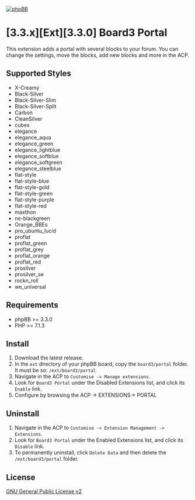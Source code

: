 [![phpBB](https://www.phpbb-es.com/foro/styles/flat-style/theme/images/logo_new_small.png)](https://www.phpbb-es.com)
# [3.3.x][Ext][3.3.0] Board3 Portal
This extension adds a portal with several blocks to your forum. You can change the settings, move the blocks, add new blocks and more in the ACP.

## Supported Styles
* X-Creamy
* Black-Silver
* Black-Silver-Slim
* Black-Silver-Split
* Carbon
* CleanSilver
* cubes
* elegance
* elegance_aqua
* elegance_green
* elegance_lightblue
* elegance_softblue
* elegance_softgreen
* elegance_steelblue
* flat-style
* flat-style-blue
* flat-style-gold
* flat-style-green
* flat-style-purple
* flat-style-red
* maxthon
* ne-blackgreen
* Orange_BBEs
* pro_ubuntu_lucid
* proflat
* proflat_green
* proflat_grey
* proflat_orange
* proflat_red
* prosilver
* prosilver_se
* rockn_roll
* we_universal

## Requirements
* phpBB >= 3.3.0
* PHP >= 7.1.3

## Install
1. Download the latest release.
2. In the `ext` directory of your phpBB board, copy the `board3/portal` folder. It must be so: `/ext/board3/portal`
4. Navigate in the ACP to `Customise -> Manage extensions`.
5. Look for `Board3 Portal` under the Disabled Extensions list, and click its `Enable` link.
6. Configure by browsing the ACP -> EXTENSIONS-> PORTAL

## Uninstall
1. Navigate in the ACP to `Customise -> Extension Management -> Extensions`.
2. Look for `Board3 Portal` under the Enabled Extensions list, and click its `Disable` link.
3. To permanently uninstall, click `Delete Data` and then delete the `/ext/board3/portal` folder.

## License
[GNU General Public License v2](http://opensource.org/licenses/GPL-2.0)
